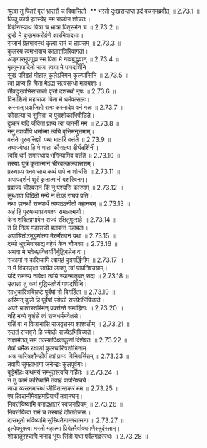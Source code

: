 

  
श्रुत्वा तु पितरं वृत्तं भ्रातरौ च विवासितौ।** भरतो दुःखसन्तप्त इदं वचनमब्रवीत् ॥ 2.73.1 ॥   
किन्नु कार्यं हतस्येह मम राज्येन शोचतः।  
विहीनस्याथ पित्रा च भ्रात्रा पितृसमेन च ॥ 2.73.2 ॥   
दुःखे मे दुःखमकरोर्व्रणे क्षारमिवादधाः।  
राजानं प्रेतभावस्थं कृत्वा रामं च तापसम् ॥ 2.73.3 ॥   
कुलस्य त्वमभावाय कालरात्रिरिवागता।  
अङ्गारमुपगूह्य स्म पिता मे नावबुद्धवान् ॥ 2.73.4 ॥   
मृत्युमापादितो राजा त्वया मे पापदर्शिनि।  
सुखं परिहृतं मोहात् कुलेऽस्मिन् कुलपांसिनि ॥ 2.73.5 ॥   
त्वां प्राप्य हि पिता मेऽद्य सत्यसन्धो महायशाः।  
तीव्रदुःखाभिसन्तप्तो वृत्तो दशरथो नृपः ॥ 2.73.6 ॥   
विनाशितो महाराजः पिता मे धर्मवत्सलः।  
कस्मात् प्रव्राजितो रामः कस्मादेव वनं गतः ॥ 2.73.7 ॥   
कौसल्या च सुमित्रा च पुत्रशोकाभिपीडिते।  
दुष्करं यदि जीवेतां प्राप्य त्वां जननीं मम ॥ 2.73.8 ॥   
ननु त्वार्योपि धर्मात्मा त्वयि वृत्तिमनुत्तमाम्।  
वर्त्तते गुरुवृत्तिज्ञो यथा मातरि वर्त्तते ॥ 2.73.9 ॥   
तथाज्येष्ठा हि मे माता कौसल्या दीर्घदर्शिनी।  
त्वयि धर्मं समास्थाय भगिन्यामिव वर्त्तते ॥ 2.73.10 ॥   
तस्याः पुत्रं कृतात्मानं चीरवल्कलवाससम्।  
प्रस्थाप्य वनवासाय कथं पापे न शोचसि ॥ 2.73.11 ॥   
अपापदर्शनं शूरं कृतात्मानं यशस्विनम्।  
प्रव्राज्य चीरवसनं किं नु पश्यसि कारणम् ॥ 2.73.12 ॥   
लुब्धाया विदितो मन्ये न तेऽहं राघवं प्रति।  
तथा ह्यनर्थो राज्यार्थं त्वयाऽऽनीतो महानयम् ॥ 2.73.13 ॥   
अहं हि पुरुषव्याघ्रावपश्यं रामलक्ष्मणौ।  
केन शक्तिप्रभावेन राज्यं रक्षितुमुत्सहे ॥ 2.73.14 ॥   
तं हि नित्यं महाराजो बलवन्तं महाबलः।  
अपाश्रितोऽभूद्धर्मात्मा मेरुर्मेरुवनं यथा ॥ 2.73.15 ॥   
दम्यो धुरमिवासाद्य वहेयं केन चौजसा ॥ 2.73.16 ॥   
अथवा मे भवेच्छक्तिर्योगैर्बुद्धिबलेन वा।  
सकामां न करिष्यामि त्वामहं पुत्रगर्द्धिनीम् ॥ 2.73.17 ॥   
न मे विकाङ्क्षा जायेत त्यक्तुं त्वां पापनिश्चयाम्।  
यदि रामस्य नावेक्षा त्वयि स्यान्मातृवत् सदा ॥ 2.73.18 ॥   
उत्पन्ना तु कथं बुद्धिस्तवेयं पापदर्शिनि।  
साधुचारित्रविभ्रष्टे पूर्वेषां नो विगर्हिता ॥ 2.73.19 ॥   
अस्मिन् कुले हि पूर्वेषां ज्येष्ठो राज्येऽभिषिच्यते।  
अपरे भ्रातरस्तस्मिन् प्रवर्त्तन्ते समाहिताः ॥ 2.73.20 ॥   
नहि मन्ये नृशंसे त्वं राजधर्ममवेक्षसे।  
गतिं वा न विजानासि राजवृत्तस्य शाश्वतीम् ॥ 2.73.21 ॥   
सततं राजवृत्ते हि ज्येष्ठो राज्येऽभिषिच्यते।  
राज्ञामेतत् समं तत्स्यादिक्ष्वाकूणां विशेषतः ॥ 2.73.22 ॥   
तेषां धर्मैक रक्षाणां कुलचारित्रशोभिनाम्।  
अत्र चारित्रशौण्डीर्यं त्वां प्राप्य विनिवर्त्तितम् ॥ 2.73.23 ॥   
तवापि सुमहाभागा जनेन्द्राः कुलपूर्वगाः।  
बुद्धेर्मोहः कथमयं सम्भूतस्त्वयि गर्हितः ॥ 2.73.24 ॥   
न तु कामं करिष्यामि तवाहं पापनिश्चये।  
त्वया व्यसनमारब्धं जीवितान्तकरं मम ॥ 2.73.25 ॥   
एष त्विदानीमेवाहमप्रियार्थं तवानघम्।  
निवर्त्तयिष्यामि वनाद्भ्रातरं स्वजनप्रियम् ॥ 2.73.26 ॥   
निवर्त्तयित्वा रामं च तस्याहं दीप्ततेजसः।  
दासभूतो भविष्यामि सुस्थितेनान्तरात्मना ॥ 2.73.27 ॥   
इत्येवमुक्त्वा भरतो महात्मा प्रियेतरैर्वाक्यगणैस्तुदंस्ताम्।  
शोकातुरश्चापि ननाद भूयः सिंहो यथा पर्वतगह्वरस्थः ॥ 2.73.28 ॥   
